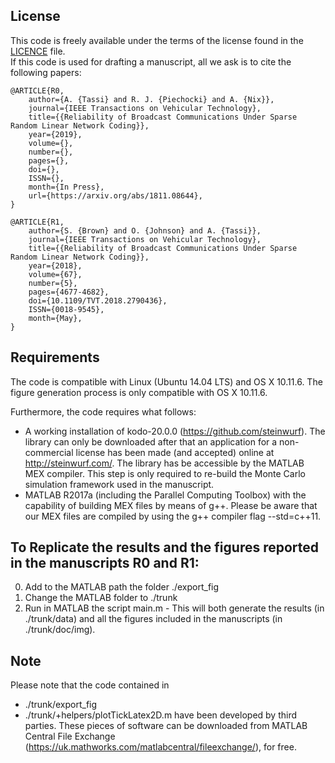 License
------------
This code is freely available under the terms of the license found in the [LICENCE](https://github.com/andreatassi/SparseRLNC/blob/master/LICENSE) file.\
If this code is used for drafting a manuscript, all we ask is to cite the following papers:
```    
@ARTICLE{R0, 
    author={A. {Tassi} and R. J. {Piechocki} and A. {Nix}}, 
    journal={IEEE Transactions on Vehicular Technology}, 
    title={{Reliability of Broadcast Communications Under Sparse Random Linear Network Coding}}, 
    year={2019}, 
    volume={}, 
    number={}, 
    pages={}, 
    doi={}, 
    ISSN={}, 
    month={In Press},
    url={https://arxiv.org/abs/1811.08644},
}

@ARTICLE{R1, 
    author={S. {Brown} and O. {Johnson} and A. {Tassi}}, 
    journal={IEEE Transactions on Vehicular Technology}, 
    title={{Reliability of Broadcast Communications Under Sparse Random Linear Network Coding}}, 
    year={2018}, 
    volume={67}, 
    number={5}, 
    pages={4677-4682}, 
    doi={10.1109/TVT.2018.2790436}, 
    ISSN={0018-9545}, 
    month={May},
}
```

Requirements
------------
The code is compatible with Linux (Ubuntu 14.04 LTS) and OS X 10.11.6. The figure generation process is only compatible with OS X 10.11.6.

Furthermore, the code requires what follows:
- A working installation of kodo-20.0.0 (https://github.com/steinwurf). The library can only be downloaded after that an application for a non-commercial license has been made (and accepted) online at http://steinwurf.com/. The library has be accessible by the MATLAB MEX compiler. This step is only required to re-build the Monte Carlo simulation framework used in the manuscript.
- MATLAB R2017a (including the Parallel Computing Toolbox) with the capability of building MEX files by means of g++. Please be aware that our MEX files are compiled by using the g++ compiler flag --std=c++11.

To Replicate the results and the figures reported in the manuscripts R0 and R1:
-------------------------------------------------------------
0. Add to the MATLAB path the folder ./export_fig
1. Change the MATLAB folder to ./trunk
2. Run in MATLAB the script main.m - This will both generate the results (in ./trunk/data) and all the figures included in the manuscripts (in ./trunk/doc/img).

Note
-------
Please note that the code contained in
- ./trunk/export_fig
- ./trunk/+helpers/plotTickLatex2D.m
have been developed by third parties. These pieces of software can be downloaded from MATLAB Central File Exchange (https://uk.mathworks.com/matlabcentral/fileexchange/), for free.
